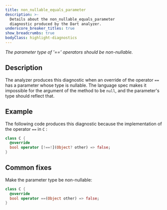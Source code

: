 ```yaml
---
title: non_nullable_equals_parameter
description: >-
  Details about the non_nullable_equals_parameter
  diagnostic produced by the Dart analyzer.
underscore_breaker_titles: true
show_breadcrumbs: true
bodyClass: highlight-diagnostics
---
```


_The parameter type of '==' operators should be non-nullable._

## Description

The analyzer produces this diagnostic when an override of the operator
`==` has a parameter whose type is nullable. The language spec makes it
impossible for the argument of the method to be `null`, and the
parameter's type should reflect that.

## Example

The following code produces this diagnostic because the implementation of
the operator `==` in `C` :

```dart
class C {
  @override
  bool operator [!==!](Object? other) => false;
}
```

## Common fixes

Make the parameter type be non-nullable:

```dart
class C {
  @override
  bool operator ==(Object other) => false;
}
```
